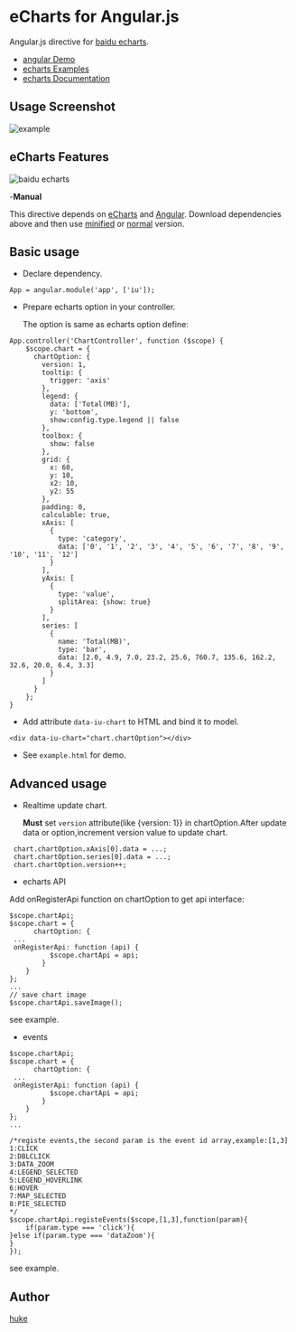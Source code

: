 # eCharts for Angular.js
Angular.js directive for [baidu echarts](http://echarts.baidu.com/).

- [angular Demo](./example/index.html)
- [echarts Examples](http://echarts.baidu.com/doc/example-en.html)
- [echarts Documentation](http://echarts.baidu.com/doc/doc-en.html)

## Usage Screenshot

![example](./example/example.png)

## eCharts Features ##
![baidu echarts](http://echarts.baidu.com/doc/asset/img/mix.jpg)

-**Manual**

This directive depends on [eCharts](https://github.com/ecomfe/echarts) and [Angular](http://angular.org).
Download dependencies above and then use [minified](iu-echarts.min.js) or [normal](iu-echarts.js) version.

## Basic usage
- Declare dependency.

```
App = angular.module('app', ['iu']);
```

- Prepare echarts option in your controller. 

  The option is same as echarts option define: 

```
App.controller('ChartController', function ($scope) {
	$scope.chart = {
      chartOption: {
        version: 1,
        tooltip: {
          trigger: 'axis'
        },
        legend: {
          data: ['Total(MB)'],
          y: 'bottom',
          show:config.type.legend || false
        },
        toolbox: {
          show: false
        },
        grid: {
          x: 60,
          y: 10,
          x2: 10,
          y2: 55
        },
        padding: 0,
        calculable: true,
        xAxis: [
          {
            type: 'category',
            data: ['0', '1', '2', '3', '4', '5', '6', '7', '8', '9', '10', '11', '12']
          }
        ],
        yAxis: [
          {
            type: 'value',
            splitArea: {show: true}
          }
        ],
        series: [
          {
            name: 'Total(MB)',
            type: 'bar',
            data: [2.0, 4.9, 7.0, 23.2, 25.6, 760.7, 135.6, 162.2, 32.6, 20.0, 6.4, 3.3]
          }
        ]
      }
    };
}
```




- Add attribute `data-iu-chart` to HTML and bind it to model.

```
<div data-iu-chart="chart.chartOption"></div>
```



- See `example.html` for demo.

## Advanced usage
- Realtime update chart.

  **Must** set `version` attribute(like {version: 1}} in chartOption.After update data or option,increment version value to update chart.

```
 chart.chartOption.xAxis[0].data = ...;
 chart.chartOption.series[0].data = ...;
 chart.chartOption.version++;
```

- echarts API

Add onRegisterApi function on chartOption to get api interface:
```
$scope.chartApi;
$scope.chart = {
      chartOption: {
 ...
 onRegisterApi: function (api) {
          $scope.chartApi = api;
        }
    }
};
...
// save chart image
$scope.chartApi.saveImage();
```

see example.

- events
```
$scope.chartApi;
$scope.chart = {
      chartOption: {
 ...
 onRegisterApi: function (api) {
          $scope.chartApi = api;
        }
    }
};
...

/*registe events,the second param is the event id array,example:[1,3]
1:CLICK
2:DBLCLICK
3:DATA_ZOOM
4:LEGEND_SELECTED
5:LEGEND_HOVERLINK
6:HOVER
7:MAP_SELECTED
8:PIE_SELECTED
*/
$scope.chartApi.registeEvents($scope,[1,3],function(param){
	if(param.type === 'click'){
}else if(param.type === 'dataZoom'){
}
});

```
see example.

## Author ##
[huke](email:ihuke@126.com)


